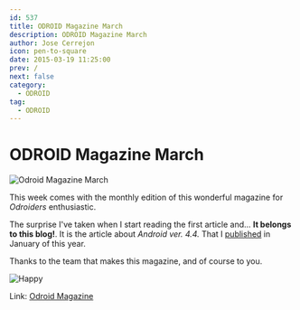 ```yaml
---
id: 537
title: ODROID Magazine March
description: ODROID Magazine March
author: Jose Cerrejon
icon: pen-to-square
date: 2015-03-19 11:25:00
prev: /
next: false
category:
  - ODROID
tag:
  - ODROID
---
```


# ODROID Magazine March

![Odroid Magazine March](/images/2015/03/odroid_magazine_march.jpg)

This week comes with the monthly edition of this wonderful magazine for *Odroiders* enthusiastic.

The surprise I've taken when I start reading the first article and... **It belongs to this blog!**. It is the article about *Android ver. 4.4.* That I [published](/post.php?id=511) in January of this year.

Thanks to the team that makes this magazine, and of course to you.

![Happy](/css/sm/happy.png)

Link: [Odroid Magazine](http://magazine.odroid.com)